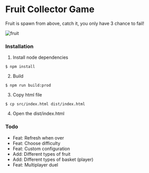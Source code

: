 # Fruit Collector Game

Fruit is spawn from above, catch it, you only have 3 chance to fail!

![fruit](https://github.com/SiapaLupa/fruit-collector-game/assets/110075636/0f61601f-9329-45a4-b876-064e0cbce49d)

### Installation

1. Install node dependencies
```shell
$ npm install
```

2. Build
```shell
$ npm run build:prod
```

3. Copy html file
```shell
$ cp src/index.html dist/index.html
```

4. Open the dist/index.html


### Todo

- Feat: Refresh when over
- Feat: Choose difficulty
- Feat: Custom configuration
- Add: Different types of fruit
- Add: Different types of basket (player)
- Feat: Multiplayer duel